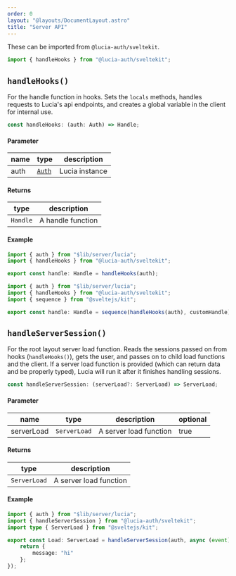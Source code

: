 ```yaml
---
order: 0
layout: "@layouts/DocumentLayout.astro"
title: "Server API"
---
```


These can be imported from `@lucia-auth/sveltekit`.

```ts
import { handleHooks } from "@lucia-auth/sveltekit";
```

## `handleHooks()`

For the handle function in hooks. Sets the `locals` methods, handles requests to Lucia's api endpoints, and creates a global variable in the client for internal use.

```ts
const handleHooks: (auth: Auth) => Handle;
```

#### Parameter

| name | type                                        | description    |
| ---- | ------------------------------------------- | -------------- |
| auth | [`Auth`](/reference/types/lucia-types#auth) | Lucia instance |

#### Returns

| type     | description       |
| -------- | ----------------- |
| `Handle` | A handle function |

#### Example

```ts
import { auth } from "$lib/server/lucia";
import { handleHooks } from "@lucia-auth/sveltekit";

export const handle: Handle = handleHooks(auth);
```

```ts
import { auth } from "$lib/server/lucia";
import { handleHooks } from "@lucia-auth/sveltekit";
import { sequence } from "@sveltejs/kit";

export const handle: Handle = sequence(handleHooks(auth), customHandle);
```

## `handleServerSession()`

For the root layout server load function. Reads the sessions passed on from hooks (`handleHooks()`), gets the user, and passes on to child load functions and the client. If a server load function is provided (which can return data and be properly typed), Lucia will run it after it finishes handling sessions.

```ts
const handleServerSession: (serverLoad?: ServerLoad) => ServerLoad;
```

#### Parameter

| name       | type         | description            | optional |
| ---------- | ------------ | ---------------------- | -------- |
| serverLoad | `ServerLoad` | A server load function | true     |

#### Returns

| type         | description            |
| ------------ | ---------------------- |
| `ServerLoad` | A server load function |

#### Example

```ts
import { auth } from "$lib/server/lucia";
import { handleServerSession } from "@lucia-auth/sveltekit";
import type { ServerLoad } from "@sveltejs/kit";

export const Load: ServerLoad = handleServerSession(auth, async (event) => {
	return {
		message: "hi"
	};
});
```
